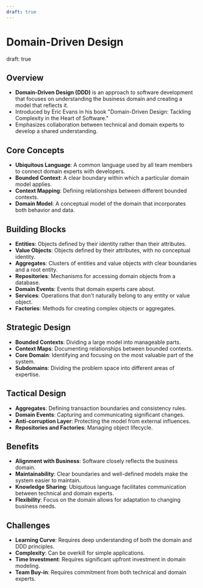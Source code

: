 ```yaml
---
draft: true
---
```

# Domain-Driven Design
draft: true

## Overview

- **Domain-Driven Design (DDD)** is an approach to software development that focuses on understanding the business domain and creating a model that reflects it.
- Introduced by Eric Evans in his book "Domain-Driven Design: Tackling Complexity in the Heart of Software."
- Emphasizes collaboration between technical and domain experts to develop a shared understanding.

## Core Concepts

- **Ubiquitous Language**: A common language used by all team members to connect domain experts with developers.
- **Bounded Context**: A clear boundary within which a particular domain model applies.
- **Context Mapping**: Defining relationships between different bounded contexts.
- **Domain Model**: A conceptual model of the domain that incorporates both behavior and data.

## Building Blocks

- **Entities**: Objects defined by their identity rather than their attributes.
- **Value Objects**: Objects defined by their attributes, with no conceptual identity.
- **Aggregates**: Clusters of entities and value objects with clear boundaries and a root entity.
- **Repositories**: Mechanisms for accessing domain objects from a database.
- **Domain Events**: Events that domain experts care about.
- **Services**: Operations that don't naturally belong to any entity or value object.
- **Factories**: Methods for creating complex objects or aggregates.

## Strategic Design

- **Bounded Contexts**: Dividing a large model into manageable parts.
- **Context Maps**: Documenting relationships between bounded contexts.
- **Core Domain**: Identifying and focusing on the most valuable part of the system.
- **Subdomains**: Dividing the problem space into different areas of expertise.

## Tactical Design

- **Aggregates**: Defining transaction boundaries and consistency rules.
- **Domain Events**: Capturing and communicating significant changes.
- **Anti-corruption Layer**: Protecting the model from external influences.
- **Repositories and Factories**: Managing object lifecycle.

## Benefits

- **Alignment with Business**: Software closely reflects the business domain.
- **Maintainability**: Clear boundaries and well-defined models make the system easier to maintain.
- **Knowledge Sharing**: Ubiquitous language facilitates communication between technical and domain experts.
- **Flexibility**: Focus on the domain allows for adaptation to changing business needs.

## Challenges

- **Learning Curve**: Requires deep understanding of both the domain and DDD principles.
- **Complexity**: Can be overkill for simple applications.
- **Time Investment**: Requires significant upfront investment in domain modeling.
- **Team Buy-in**: Requires commitment from both technical and domain experts.